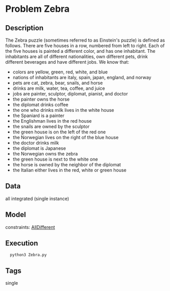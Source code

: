 # Problem Zebra
## Description
The Zebra puzzle (sometimes referred to as Einstein's puzzle) is defined as follows.
There are five houses in a row, numbered from left to right.
Each of the five houses is painted a different color, and has one inhabitant.
The inhabitants are all of different nationalities, own different pets, drink different beverages and have different jobs.
We know that:
 - colors are yellow, green, red, white, and blue
 - nations of inhabitants are italy, spain, japan, england, and norway
 - pets are cat, zebra, bear, snails, and horse
 - drinks are milk, water, tea, coffee, and juice
 - jobs are painter, sculptor, diplomat, pianist, and doctor
 - the painter owns the horse
 - the diplomat drinks coffee
 - the one who drinks milk lives in the white house
 - the Spaniard is a painter
 - the Englishman lives in the red house
 - the snails are owned by the sculptor
 - the green house is on the left of the red one
 - the Norwegian lives on the right of the blue house
 - the doctor drinks milk
 - the diplomat is Japanese
 - the Norwegian owns the zebra
 - the green house is next to the white one
 - the horse is owned by the neighbor of the diplomat
 - the Italian either lives in the red, white or green house

## Data
all integrated (single instance)

## Model
  constraints: [AllDifferent](http://pycsp.org/documentation/constraints/AllDifferent)

## Execution
```
  python3 Zebra.py
```


## Tags
  single
